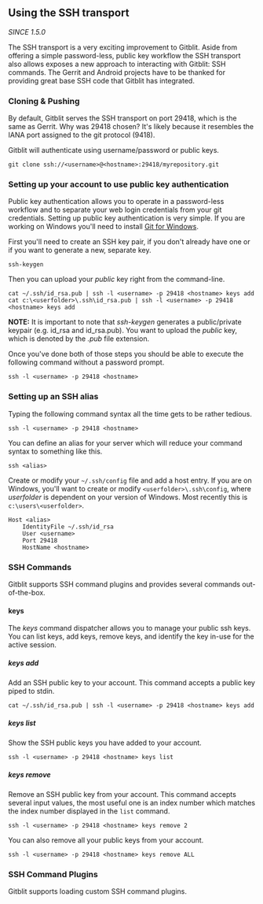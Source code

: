 
## Using the SSH transport

*SINCE 1.5.0*

The SSH transport is a very exciting improvement to Gitblit.  Aside from offering a simple password-less, public key workflow the SSH transport also allows exposes a new approach to interacting with Gitblit: SSH commands.  The Gerrit and Android projects have to be thanked for providing great base SSH code that Gitblit has integrated.

### Cloning & Pushing

By default, Gitblit serves the SSH transport on port 29418, which is the same as Gerrit.  Why was 29418 chosen?  It's likely because it resembles the IANA port assigned to the git protocol (9418).

Gitblit will authenticate using username/password or public keys.

    git clone ssh://<username>@<hostname>:29418/myrepository.git

### Setting up your account to use public key authentication

Public key authentication allows you to operate in a password-less workflow and to separate your web login credentials from your git credentials.  Setting up public key authentication is very simple.  If you are working on Windows you'll need to install [Git for Windows](http://git-scm.com/download/win).

First you'll need to create an SSH key pair, if you don't already have one or if you want to generate a new, separate key.

    ssh-keygen

Then you can upload your *public* key right from the command-line.

    cat ~/.ssh/id_rsa.pub | ssh -l <username> -p 29418 <hostname> keys add
    cat c:\<userfolder>\.ssh\id_rsa.pub | ssh -l <username> -p 29418 <hostname> keys add

**NOTE:** It is important to note that *ssh-keygen* generates a public/private keypair (e.g. id_rsa and id_rsa.pub).  You want to upload the *public* key, which is denoted by the *.pub* file extension.

Once you've done both of those steps you should be able to execute the following command without a password prompt.

    ssh -l <username> -p 29418 <hostname>

### Setting up an SSH alias

Typing the following command syntax all the time gets to be rather tedious.

    ssh -l <username> -p 29418 <hostname>

You can define an alias for your server which will reduce your command syntax to something like this.

    ssh <alias>

Create or modify your `~/.ssh/config` file and add a host entry.  If you are on Windows, you'll want to create or modify `<userfolder>\.ssh\config`, where *userfolder* is dependent on your version of Windows.  Most recently this is `c:\users\<userfolder>`.

    Host <alias>
        IdentityFile ~/.ssh/id_rsa
        User <username>
        Port 29418
        HostName <hostname>

### SSH Commands

Gitblit supports SSH command plugins and provides several commands out-of-the-box.

#### keys

The *keys* command dispatcher allows you to manage your public ssh keys.  You can list keys, add keys, remove keys, and identify the key in-use for the active session.

##### keys add

Add an SSH public key to your account.  This command accepts a public key piped to stdin.

    cat ~/.ssh/id_rsa.pub | ssh -l <username> -p 29418 <hostname> keys add

##### keys list

Show the SSH public keys you have added to your account.

    ssh -l <username> -p 29418 <hostname> keys list

##### keys remove

Remove an SSH public key from your account.  This command accepts several input values, the most useful one is an index number which matches the index number displayed in the `list` command.

    ssh -l <username> -p 29418 <hostname> keys remove 2

You can also remove all your public keys from your account.

    ssh -l <username> -p 29418 <hostname> keys remove ALL

### SSH Command Plugins

Gitblit supports loading custom SSH command plugins.

